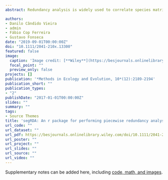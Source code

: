 ```yaml
---
abstract: Redundancy analysis is widely used to correlate species matrix against environmental descriptors. This analysis assumes that the response variables have the same continuous linear trend over the whole gradient, which is often not the case. To overcome this issue, we propose the piecewise redundancy analysis (pwRDA). The pwRDA allows the relationship between the response and explanatory variables to break into pieces. The breakpoint between communities is assessed by the split‐moving‐window (SMW) approach. Both analyses are within segRDA package for the R environment. We illustrate the use of segRDA using simulated and empirical examples with a varying degree of discontinuity among communities. SMW results provide consistent estimates for both, number and location of community breakpoints along the gradient. In communities with a sharp transition, the pwRDA models were significantly more informative than the traditional RDA model. For smooth transitions between communities, the pwRDA did not differ from the traditional RDA. The combined use of SMW and pwRDA allows one to identify breakpoints and transition zones among ecological communities along environmental gradients. This approach is particularly relevant when species–habitat associations may differ among communities.

authors:
- Danilo Cândido Vieira
- admin
- Fábio Cop Ferreira
- Gustavo Fonseca
date: "2019-09-01T00:00:00Z"
doi: "10.1111/2041-210x.13300"
featured: false
image: 
  caption: 'Image credit: [**Wiley**](https://besjournals.onlinelibrary.wiley.com/doi/10.1111/2041-210X.13300)'
  focal_point: ""
  preview_only: false
projects: []
publication: '*Methods in Ecology and Evolution, 10*(12):2189-2194'
publication_short: ""
publication_types:
- "2"
publishDate: "2017-01-01T00:00:00Z"
slides: ""
summary: ""
tags:
- Source Themes
title: 'segRDA: An r package for performing piecewise redundancy analysis' 
url_code: ""
url_dataset: ""
url_pdf: https://besjournals.onlinelibrary.wiley.com/doi/10.1111/2041-210X.13300
url_poster: ""
url_project: ""
url_slides: ""
url_source: ""
url_video: ""
---
```



Supplementary notes can be added here, including [code, math, and images](https://wowchemy.com/docs/writing-markdown-latex/).
